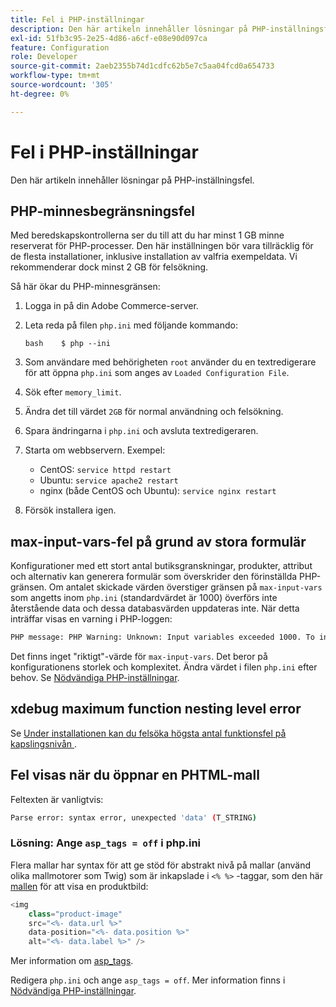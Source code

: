 ```yaml
---
title: Fel i PHP-inställningar
description: Den här artikeln innehåller lösningar på PHP-inställningsfel.
exl-id: 51fb3c95-2e25-4d86-a6cf-e08e90d097ca
feature: Configuration
role: Developer
source-git-commit: 2aeb2355b74d1cdfc62b5e7c5aa04fcd0a654733
workflow-type: tm+mt
source-wordcount: '305'
ht-degree: 0%

---
```


# Fel i PHP-inställningar

Den här artikeln innehåller lösningar på PHP-inställningsfel.

## PHP-minnesbegränsningsfel

Med beredskapskontrollerna ser du till att du har minst 1 GB minne reserverat för PHP-processer. Den här inställningen bör vara tillräcklig för de flesta installationer, inklusive installation av valfria exempeldata. Vi rekommenderar dock minst 2 GB för felsökning.

Så här ökar du PHP-minnesgränsen:

1. Logga in på din Adobe Commerce-server.
1. Leta reda på filen `php.ini` med följande kommando:

   ```
   bash    $ php --ini
   ```

1. Som användare med behörigheten `root` använder du en textredigerare för att öppna `php.ini` som anges av `Loaded Configuration File`.
1. Sök efter `memory_limit`.
1. Ändra det till värdet `2GB` för normal användning och felsökning.
1. Spara ändringarna i `php.ini` och avsluta textredigeraren.
1. Starta om webbservern. Exempel:

   * CentOS: `service httpd restart`
   * Ubuntu: `service apache2 restart`
   * nginx (både CentOS och Ubuntu): `service nginx restart`

1. Försök installera igen.

## max-input-vars-fel på grund av stora formulär

Konfigurationer med ett stort antal butiksgranskningar, produkter, attribut och alternativ kan generera formulär som överskrider den förinställda PHP-gränsen. Om antalet skickade värden överstiger gränsen på `max-input-vars` som angetts inom `php.ini` (standardvärdet är 1000) överförs inte återstående data och dessa databasvärden uppdateras inte. När detta inträffar visas en varning i PHP-loggen:

```bash
PHP message: PHP Warning: Unknown: Input variables exceeded 1000. To increase the limit change max_input_vars in php.ini.
```

Det finns inget &quot;riktigt&quot;-värde för `max-input-vars`. Det beror på konfigurationens storlek och komplexitet. Ändra värdet i filen `php.ini` efter behov. Se [Nödvändiga PHP-inställningar](https://experienceleague.adobe.com/sv/docs/commerce-operations/installation-guide/prerequisites/php-settings).

## xdebug maximum function nesting level error

Se [Under installationen kan du felsöka högsta antal funktionsfel på kapslingsnivån &#x200B;](/help/troubleshooting/miscellaneous/installation-xdebug-maximum-function-nesting-level-error.md).

## Fel visas när du öppnar en PHTML-mall

Feltexten är vanligtvis:

```bash
Parse error: syntax error, unexpected 'data' (T_STRING)
```

### Lösning: Ange `asp_tags = off` i php.ini

Flera mallar har syntax för att ge stöd för abstrakt nivå på mallar (använd olika mallmotorer som Twig) som är inkapslade i `<% %>` -taggar, som den här [mallen](https://github.com/magento/magento2/blob/2.0/app/code/Magento/Catalog/view/adminhtml/templates/product/edit/base_image.phtml) för att visa en produktbild:

```php
<img
    class="product-image"
    src="<%- data.url %>"
    data-position="<%- data.position %>"
    alt="<%- data.label %>" />
```

Mer information om [asp\_tags](http://php.net/manual/en/ini.core.php#ini.asp-tags).

Redigera `php.ini` och ange `asp_tags = off`. Mer information finns i [Nödvändiga PHP-inställningar](https://experienceleague.adobe.com/sv/docs/commerce-operations/installation-guide/prerequisites/php-settings).
